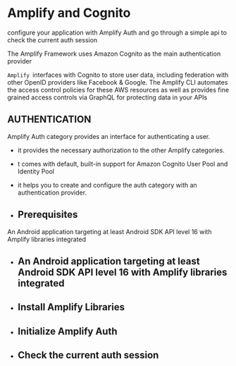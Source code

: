 
# Amplify and Cognito 
configure your application with Amplify Auth and go through a simple api to check the current auth session


The Amplify Framework uses Amazon Cognito as the main authentication provider

`Amplify `interfaces with Cognito to store user data, including federation with other OpenID providers like Facebook & Google. The Amplify CLI automates the access control policies for these AWS resources as well as provides fine grained access controls via GraphQL for protecting data in your APIs
## AUTHENTICATION 
Amplify Auth category provides an interface for authenticating a user. 

- it provides the necessary authorization to the other Amplify categories. 
- t comes with default, built-in support for Amazon Cognito User Pool and Identity Pool 

- it helps you to create and configure the auth category with an authentication provider.


- ## Prerequisites 
An Android application targeting at least Android SDK API level 16 with Amplify libraries integrated


- ## An Android application targeting at least Android SDK API level 16 with Amplify libraries integrated 

- ## Install Amplify Libraries

- ## Initialize Amplify Auth
- ## Check the current auth session

